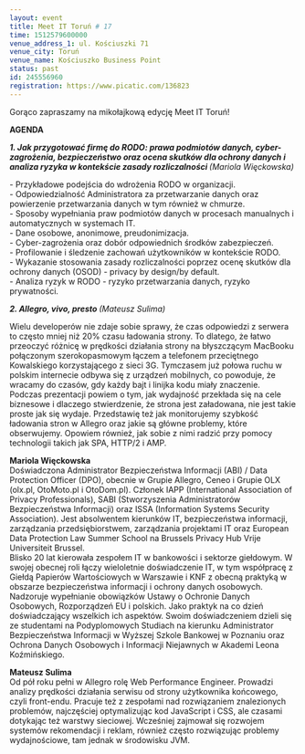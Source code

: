 ```yaml
---
layout: event
title: Meet IT Toruń # 17
time: 1512579600000
venue_address_1: ul. Kościuszki 71
venue_city: Toruń
venue_name: Kościuszko Business Point
status: past
id: 245556960
registration: https://www.picatic.com/136823
---
```


<p>Gorąco zapraszamy na mikołajkową edycję Meet IT Toruń! </p>
<p>
  <b>AGENDA</b>
</p>
<p>
  <b>
    <i>1. Jak przygotować firmę do RODO: prawa podmiotów danych, cyber-zagrożenia, bezpieczeństwo oraz ocena skutków dla ochrony danych i analiza ryzyka w kontekście zasady rozliczalności </i>
  </b>
  <i>(Mariola Więckowska)</i>
</p>
<p>- Przykładowe podejścia do wdrożenia RODO w organizacji.
  <br/>- Odpowiedzialność Administratora za przetwarzanie danych oraz powierzenie przetwarzania danych w tym również w chmurze.
  <br/>- Sposoby wypełniania praw podmiotów danych w procesach manualnych i automatycznych w systemach IT.
  <br/>- Dane osobowe, anonimowe, preudonimizacja.
  <br/>- Cyber-zagrożenia oraz dobór odpowiednich środków zabezpieczeń.
  <br/>- Profilowanie i śledzenie zachowań użytkowników w kontekście RODO.
  <br/>- Wykazanie stosowania zasady rozliczalności poprzez ocenę skutków dla ochrony danych (OSOD) - privacy by design/by default.
  <br/>- Analiza ryzyk w RODO - ryzyko przetwarzania danych, ryzyko prywatności.</p>
<p>
  <i>
    <b>2. Allegro, vivo, presto </b>(Mateusz Sulima)</i>
</p>
<p>Wielu developerów nie zdaje sobie sprawy, że czas odpowiedzi z serwera to często mniej niż 20% czasu ładowania strony. To dlatego, że łatwo przeoczyć różnicę w prędkości działania strony na błyszczącym MacBooku połączonym szerokopasmowym łączem a telefonem
  przeciętnego Kowalskiego korzystającego z sieci 3G. Tymczasem już połowa ruchu w polskim internecie odbywa się z urządzeń mobilnych, co powoduje, że wracamy do czasów, gdy każdy bajt i linijka kodu miały znaczenie.
  <br/>Podczas prezentacji powiem o tym, jak wydajność przekłada się na cele biznesowe i dlaczego stwierdzenie, że strona jest załadowana, nie jest takie proste jak się wydaje. Przedstawię też jak monitorujemy szybkość ładowania stron w Allegro oraz jakie
  są główne problemy, które obserwujemy. Opowiem również, jak sobie z nimi radzić przy pomocy technologii takich jak SPA, HTTP/2 i AMP.</p>
<p>
  <b>Mariola Więckowska </b>
  <br/>Doświadczona Administrator Bezpieczeństwa Informacji (ABI) / Data Protection Officer (DPO), obecnie w Grupie Allegro, Ceneo i Grupie OLX (olx.pl, OtoMoto.pl i OtoDom.pl). Członek IAPP (International Association of Privacy Professionals), SABI (Stworzyszenia
  Administratorów Bezpieczeństwa Informacji) oraz ISSA (Information Systems Security Association). Jest absolwentem kierunków IT, bezpieczeństwa informacji, zarządzania przedsiębiorstwem, zarządzania projektami IT oraz European Data Protection Law Summer
  School na Brussels Privacy Hub Vrije Universiteit Brussel.
  <br/>Blisko 20 lat kierowała zespołem IT w bankowości i sektorze giełdowym. W swojej obecnej roli łączy wieloletnie doświadczenie IT, w tym współpracę z Giełdą Papierów Wartościowych w Warszawie i KNF z obecną praktyką w obszarze bezpieczeństwa informacji
  i ochrony danych osobowych.
  <br/>Nadzoruje wypełnianie obowiązków Ustawy o Ochronie Danych Osobowych, Rozporządzeń EU i polskich. Jako praktyk na co dzień doświadczający wszelkich ich aspektów. Swoim doświadczeniem dzieli się ze studentami na Podyplomowych Studiach na kierunku Administrator
  Bezpieczeństwa Informacji w Wyższej Szkole Bankowej w Poznaniu oraz Ochrona Danych Osobowych i Informacji Niejawnych w Akademi Leona Koźmińskiego.</p>
<p>
  <b>Mateusz Sulima </b>
  <br/>Od pół roku pełni w Allegro rolę Web Performance Engineer. Prowadzi analizy prędkości działania serwisu od strony użytkownika końcowego, czyli front-endu. Pracuje też z zespołami nad rozwiązaniem znalezionych problemów, najczęściej optymalizując kod
  JavaScript i CSS, ale czasami dotykając też warstwy sieciowej. Wcześniej zajmował się rozwojem systemów rekomendacji i reklam, również często rozwiązując problemy wydajnościowe, tam jednak w środowisku JVM.</p>
